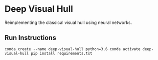 # Deep Visual Hull
Reimplementing the classical visual hull using neural networks.

## Run Instructions
`
conda create --name deep-visual-hull python=3.6
conda activate deep-visual-hull
pip install requirements.txt
`
